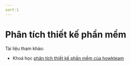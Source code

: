 ```yaml
---
sort:1
---
```


# Phân tích thiết kế phần mềm

Tài liệu tham khảo:
- Khoá học [phân tích thiết kế phần mềm của howkteam](https://www.howkteam.vn/course/phan-tich-thiet-ke-phan-mem/gioi-thieu-ve-er-diagram-trong-pttkpm-1417)

